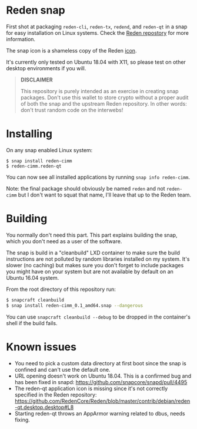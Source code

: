 # Reden snap

First shot at packaging `reden-cli`, `reden-tx`, `redend`, and `reden-qt` in a snap for easy installation on Linux systems. Check the [Reden repostory](https://github.com/RedenCore/Reden) for more information.

The snap icon is a shameless copy of the Reden [icon](https://github.com/RedenCore/Reden/blob/ddd856c784acc9416a949514d74a4ad38330fea0/share/pixmaps/reden256.png).

It's currently only tested on Ubuntu 18.04 with X11, so please test on other desktop environments if you will.

> **DISCLAIMER**
>
> This repository is purely intended as an exercise in creating snap packages. Don't use this wallet to store crypto without a proper audit of both the snap and the upstream Reden repository. In other words: don't trust random code on the interwebs!

# Installing

On any snap enabled Linux system:

```
$ snap install reden-cimm
$ reden-cimm.reden-qt
```

You can now see all installed applications by running `snap info reden-cimm`.

Note: the final package should obviously be named `reden` and not `reden-cimm` but I don't want to squat that name, I'll leave that up to the Reden team.

# Building

You normally don't need this part. This part explains building the snap, which you don't need as a user of the software.

The snap is build in a "cleanbuild" LXD container to make sure the build instructions are not polluted by random libraries installed on my system. It's slower (no caching) but makes sure you don't forget to include packages you might have on your system but are not available by default on an Ubuntu 16.04 system.

From the root directory of this repository run:

```bash
$ snapcraft cleanbuild
$ snap install reden-cimm_0.1_amd64.snap --dangerous
```

You can use `snapcraft cleanbuild --debug` to be dropped in the container's shell if the build fails.

# Known issues

- You need to pick a custom data directory at first boot since the snap is confined and can't use the default one.
- URL opening doesn't work on Ubuntu 18.04. This is a confirmed bug and has been fixed in snapd: https://github.com/snapcore/snapd/pull/4495
- The reden-qt application icon is missing since it's not correctly specified in the Reden repository: https://github.com/RedenCore/Reden/blob/master/contrib/debian/reden-qt.desktop.desktop#L8
- Starting reden-qt throws an AppArmor warning related to dbus, needs fixing.
